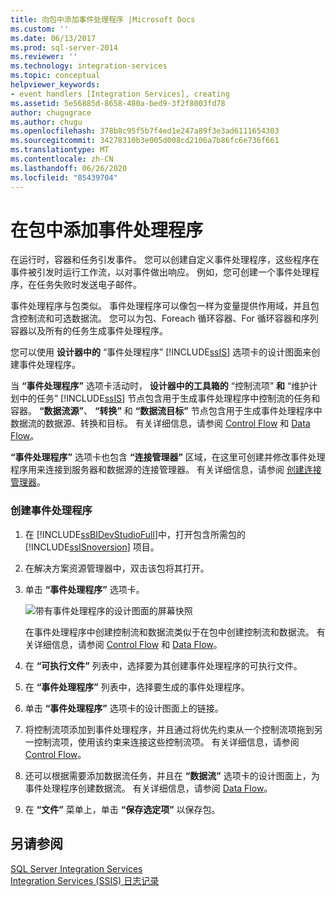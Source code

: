 ```yaml
---
title: 向包中添加事件处理程序 |Microsoft Docs
ms.custom: ''
ms.date: 06/13/2017
ms.prod: sql-server-2014
ms.reviewer: ''
ms.technology: integration-services
ms.topic: conceptual
helpviewer_keywords:
- event handlers [Integration Services], creating
ms.assetid: 5e56885d-8658-480a-bed9-3f2f8003fd78
author: chugugrace
ms.author: chugu
ms.openlocfilehash: 378b8c95f5b7f4ed1e247a89f3e3ad6111654303
ms.sourcegitcommit: 34278310b3e005d008cd2106a7b86fc6e736f661
ms.translationtype: MT
ms.contentlocale: zh-CN
ms.lasthandoff: 06/26/2020
ms.locfileid: "85439704"
---
```

# <a name="add-an-event-handler-to-a-package"></a>在包中添加事件处理程序
  在运行时，容器和任务引发事件。 您可以创建自定义事件处理程序，这些程序在事件被引发时运行工作流，以对事件做出响应。 例如，您可创建一个事件处理程序，在任务失败时发送电子邮件。  
  
 事件处理程序与包类似。 事件处理程序可以像包一样为变量提供作用域，并且包含控制流和可选数据流。 您可以为包、Foreach 循环容器、For 循环容器和序列容器以及所有的任务生成事件处理程序。  
  
 您可以使用 **设计器中的** “事件处理程序” [!INCLUDE[ssIS](../includes/ssis-md.md)] 选项卡的设计图面来创建事件处理程序。  
  
 当 **“事件处理程序”** 选项卡活动时， **设计器中的工具箱的** “控制流项” **和** “维护计划中的任务” [!INCLUDE[ssIS](../includes/ssis-md.md)] 节点包含用于生成事件处理程序中控制流的任务和容器。 **“数据流源”**、 **“转换”** 和 **“数据流目标”** 节点包含用于生成事件处理程序中数据流的数据源、转换和目标。 有关详细信息，请参阅 [Control Flow](control-flow/control-flow.md) 和 [Data Flow](data-flow/data-flow.md)。  
  
 **“事件处理程序”** 选项卡也包含 **“连接管理器”** 区域，在这里可创建并修改事件处理程序用来连接到服务器和数据源的连接管理器。 有关详细信息，请参阅 [创建连接管理器](../../2014/integration-services/create-connection-managers.md)。  
  
### <a name="to-create-an-event-handler"></a>创建事件处理程序  
  
1.  在 [!INCLUDE[ssBIDevStudioFull](../includes/ssbidevstudiofull-md.md)]中，打开包含所需包的 [!INCLUDE[ssISnoversion](../includes/ssisnoversion-md.md)] 项目。  
  
2.  在解决方案资源管理器中，双击该包将其打开。  
  
3.  单击 **“事件处理程序”** 选项卡。  
  
     ![带有事件处理程序的设计图面的屏幕快照](media/eventhandlers.gif "带有事件处理程序的设计图面的屏幕快照")  
  
     在事件处理程序中创建控制流和数据流类似于在包中创建控制流和数据流。 有关详细信息，请参阅 [Control Flow](control-flow/control-flow.md) 和 [Data Flow](data-flow/data-flow.md)。  
  
4.  在 **“可执行文件”** 列表中，选择要为其创建事件处理程序的可执行文件。  
  
5.  在 **“事件处理程序”** 列表中，选择要生成的事件处理程序。  
  
6.  单击 **“事件处理程序”** 选项卡的设计图面上的链接。  
  
7.  将控制流项添加到事件处理程序，并且通过将优先约束从一个控制流项拖到另一控制流项，使用该约束来连接这些控制流项。 有关详细信息，请参阅 [Control Flow](control-flow/control-flow.md)。  
  
8.  还可以根据需要添加数据流任务，并且在 **“数据流”** 选项卡的设计图面上，为事件处理程序创建数据流。 有关详细信息，请参阅 [Data Flow](data-flow/data-flow.md)。  
  
9. 在 **“文件”** 菜单上，单击 **“保存选定项”** 以保存包。  
  
## <a name="see-also"></a>另请参阅  
 [SQL Server Integration Services](../../2014/integration-services/sql-server-integration-services.md)   
 [Integration Services (SSIS) 日志记录](performance/integration-services-ssis-logging.md)  
  
  
